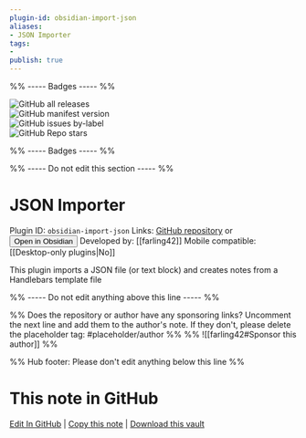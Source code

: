 ```yaml
---
plugin-id: obsidian-import-json
aliases:
- JSON Importer
tags: 
- 
publish: true
---
```


%% ----- Badges ----- %%

![GitHub all releases](https://img.shields.io/github/downloads/farling42/obsidian-import-json/total?color=573E7A&logo=github&style=for-the-badge)   
![GitHub manifest version](https://img.shields.io/github/manifest-json/v/farling42/obsidian-import-json?color=573E7A&logo=github&style=for-the-badge)   
![GitHub issues by-label](https://img.shields.io/github/issues/farling42/obsidian-import-json/help%20wanted?color=573E7A&logo=github&style=for-the-badge)   
![GitHub Repo stars](https://img.shields.io/github/stars/farling42/obsidian-import-json?color=573E7A&logo=github&style=for-the-badge)

%% ----- Badges ----- %%

%% ----- Do not edit this section ----- %%

# JSON Importer

Plugin ID: `obsidian-import-json`
Links: [GitHub repository](https://github.com/farling42/obsidian-import-json) or [<button id=HH>Open in Obsidian</button>](obsidian://show-plugin?id=obsidian-import-json)
Developed by: [[farling42]]
Mobile compatible: [[Desktop-only plugins|No]]

This plugin imports a JSON file (or text block) and creates notes from a Handlebars template file

%% ----- Do not edit anything above this line ----- %% 

%% Does the repository or author have any sponsoring links? Uncomment the next line and add them to the author's note. If they don't, please delete the placeholder tag: #placeholder/author %%
%% ![[farling42#Sponsor this author]] %%

%% Hub footer: Please don't edit anything below this line %%

# This note in GitHub

<span class="git-footer">[Edit In GitHub](https://github.dev/obsidian-community/obsidian-hub/blob/main/02%20-%20Community%20Expansions/02.05%20All%20Community%20Expansions/Plugins/obsidian-import-json.md "git-hub-edit-note") | [Copy this note](https://raw.githubusercontent.com/obsidian-community/obsidian-hub/main/02%20-%20Community%20Expansions/02.05%20All%20Community%20Expansions/Plugins/obsidian-import-json.md "git-hub-copy-note") | [Download this vault](https://github.com/obsidian-community/obsidian-hub/archive/refs/heads/main.zip "git-hub-download-vault") </span>
